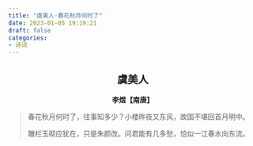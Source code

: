 ```yaml
---
title: "虞美人·春花秋月何时了"
date: 2023-01-05 19:19:21
draft: false
categories:
- 诗词
---
```


## <center>虞美人</center>
**<center>李煜【南唐】</center>**

> 春花秋月何时了，往事知多少？小楼昨夜又东风，故国不堪回首月明中。
>
> 雕栏玉砌应犹在，只是朱颜改。问君能有几多愁，恰似一江春水向东流。
